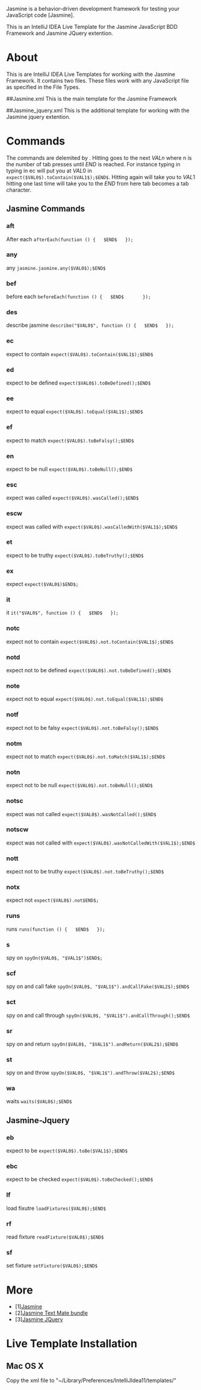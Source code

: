 Jasmine is a behavior-driven development framework for testing your JavaScript code \[Jasmine\].

This is an IntelliJ IDEA Live Template for the Jasmine JavaScript BDD Framework and Jasmine JQuery extention.

# About

This is are IntelliJ IDEA Live Templates for working with the Jasmine Framework. It contains two files. These files work with any JavaScript file as specified in the File Types.

##Jasmine.xml
This is the main template for the Jasmine Framework

##Jasmine_jquery.xml
This is the additional template for working with the Jasmine jquery extention. 

# Commands
The commands are delemited by <tab>. Hitting <tab> goes to the next $VALn$ where n is the number of tab presses until $END$ is reached. For instance typing in typing in ec<tab> will put you at $VAL0$ in `expect($VAL0$).toContain($VAL1$);$END$`. Hitting <tab> again will take you to $VAL1$ hitting <tab> one last time will take you to the $END$ from here tab becomes a tab character. 

## Jasmine Commands
### aft 
After each
`afterEach(function () {  
	$END$  
});`

### any 
any
`jasmine.jasmine.any($VAL0$);$END$`

### bef 
before each
`beforeEach(function () {  
    $END$      
});`

### des 
describe jasmine
`describe("$VAL0$", function () {  
    $END$  
});`

### ec
expect to contain
`expect($VAL0$).toContain($VAL1$);$END$`

### ed
expect to be defined
`expect($VAL0$).toBeDefined();$END$`

### ee
expect to equal
`expect($VAL0$).toEqual($VAL1$);$END$`

### ef
expect to match
`expect($VAL0$).toBeFalsy();$END$`

### en
expect to be null
`expect($VAL0$).toBeNull();$END$`

### esc
expect was called
`expect($VAL0$).wasCalled();$END$`

### escw
expect was called with
`expect($VAL0$).wasCalledWith($VAL1$);$END$`

### et
expect to be truthy
`expect($VAL0$).toBeTruthy();$END$`

### ex
expect
`expect($VAL0$)$END$;`

### it
it
`it("$VAL0$", function () {  
    $END$  
});`

### notc
expect not to contain
`expect($VAL0$).not.toContain($VAL1$);$END$`

### notd
expect not to be defined
`expect($VAL0$).not.toBeDefined();$END$`

### note
expect not to equal
`expect($VAL0$).not.toEqual($VAL1$);$END$`

### notf
expect not to be falsy
`expect($VAL0$).not.toBeFalsy();$END$`

### notm
expect not to match
`expect($VAL0$).not.toMatch($VAL1$);$END$`

### notn
expect not to be null
`expect($VAL0$).not.toBeNull();$END$`

### notsc
expect was not called
`expect($VAL0$).wasNotCalled();$END$`

### notscw
expect was not called with
`expect($VAL0$).wasNotCalledWith($VAL1$);$END$`

### nott
expect not to be truthy
`expect($VAL0$).not.toBeTruthy();$END$`

### notx
expect not
`expect($VAL0$).not$END$;`

### runs
runs
`runs(function () {  
    $END$  
});`

### s
spy on
`spyOn($VAL0$, "$VAL1$")$END$;`

### scf
spy on and call fake
`spyOn($VAL0$, "$VAL1$").andCallFake($VAL2$);$END$`

### sct
spy on and call through
`spyOn($VAL0$, "$VAL1$").andCallThrough();$END$`

### sr
spy on and return
`spyOn($VAL0$, "$VAL1$").andReturn($VAL2$);$END$`

### st
spy on and throw
`spyOn($VAL0$, "$VAL1$").andThrow($VAL2$);$END$`

### wa
waits
`waits($VAL0$);$END$`

## Jasmine-Jquery

### eb
expect to be
`expect($VAL0$).toBe($VAL1$);$END$`

### ebc
expect to be checked
`expect($VAL0$).toBeChecked();$END$`

### lf
load fixutre
`loadFixtures($VAL0$);$END$`

### rf
read fixture
`readFixture($VAL0$);$END$`

### sf
set fixture
`setFixture($VAL0$);$END$`



# More

 * \[1\][Jasmine](http://github.com/pivotal/jasmine)
 * \[2\][Jasmine Text Mate bundle](https://github.com/pivotal/jasmine-tmbundle)
 * \[3\][Jasmine JQuery](https://github.com/velesin/jasmine-jquery)


# Live Template Installation
## Mac OS X
Copy the xml file to "~/Library/Preferences/IntelliJIdea11/templates/"

